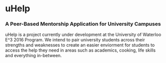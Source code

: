 # uHelp
### A Peer-Based Mentorship Application for University Campuses

uHelp is a project currently under development at the University of Waterloo E^3 2016 Program. We intend to pair university students across their strengths and weaknesses to create an easier enviorment for students to access the help they need in areas such as academics, cooking, life skills and everything in-between. 
